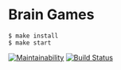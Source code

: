 # Brain Games
```
$ make install
$ make start
```

[![Maintainability](https://api.codeclimate.com/v1/badges/a99a88d28ad37a79dbf6/maintainability)](https://codeclimate.com/github/codeclimate/codeclimate/maintainability) [![Build Status](https://travis-ci.com/MammaSonnim/project-lvl1-s462.svg?branch=master)](https://travis-ci.com/MammaSonnim/project-lvl1-s462)
